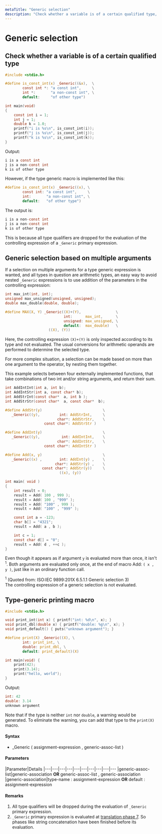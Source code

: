 ```yaml
---
metaTitle: "Generic selection"
description: "Check whether a variable is of a certain qualified type, Generic selection based on multiple arguments, Type-generic printing macro"
---
```


# Generic selection



## Check whether a variable is of a certain qualified type


```c
#include <stdio.h> 

#define is_const_int(x) _Generic((&x),  \
        const int *: "a const int",     \
        int *:       "a non-const int", \
        default:     "of other type")

int main(void)
{
    const int i = 1;
    int j = 1;
    double k = 1.0;
    printf("i is %s\n", is_const_int(i));
    printf("j is %s\n", is_const_int(j));
    printf("k is %s\n", is_const_int(k));
}

```

Output:

```c
i is a const int
j is a non-const int
k is of other type

```

However, if the type generic macro is implemented like this:

```c
#define is_const_int(x) _Generic((x), \
        const int: "a const int",     \
        int:       "a non-const int", \
        default:   "of other type")

```

The output is:

```c
i is a non-const int
j is a non-const int
k is of other type

```

This is because all type qualifiers are dropped for the evaluation of  the controlling expression of a `_Generic` primary expression.



## Generic selection based on multiple arguments


If a selection on multiple arguments for a type generic expression is wanted, and all types in question are arithmetic types, an easy way to avoid nested `_Generic` expressions is to use addition of the parameters in the controlling expression:

```c
int max_int(int, int);
unsigned max_unsigned(unsigned, unsigned);
double max_double(double, double);

#define MAX(X, Y) _Generic((X)+(Y),                \
                           int:      max_int,      \
                           unsigned: max_unsigned, \
                           default:  max_double)   \
                    ((X), (Y))

```

Here, the controlling expression `(X)+(Y)` is only inspected according to its type and not evaluated. The usual conversions for arithmetic operands are performed to determine the selected type.

For more complex situation, a selection can be made based on more than one argument to the operator, by nesting them together.

This example selects between four externally implemented functions, that take combinations of two int and/or string arguments, and return their sum.

```c
int AddIntInt(int a, int b);
int AddIntStr(int a, const char* b);
int AddStrInt(const char*  a, int b );
int AddStrStr(const char*  a, const char*  b);

#define AddStr(y)                            \
   _Generic((y),         int: AddStrInt,     \
                        char*: AddStrStr,    \
                  const char*: AddStrStr )

#define AddInt(y)                            \
   _Generic((y),          int: AddIntInt,    \
                        char*: AddIntStr,    \
                  const char*: AddIntStr )

#define Add(x, y)                            \
   _Generic((x) ,        int: AddInt(y) ,    \
                       char*: AddStr(y) ,    \
                 const char*: AddStr(y))     \
                         ((x), (y))

int main( void )
{
    int result = 0;
    result = Add( 100 , 999 );
    result = Add( 100 , "999" );
    result = Add( "100" , 999 );
    result = Add( "100" , "999" );

    const int a = -123;
    char b[] = "4321";
    result = Add( a , b );

    int c = 1;
    const char d[] = "0";
    result = Add( d , ++c );
}

```

Even though it appears as if argument `y` is evaluated more than once, it isn't <sup>1</sup>. Both arguments are evaluated only once, at the end of macro Add: `( x , y )`, just like in an ordinary function call.

<sup>1</sup> (Quoted from: ISO:IEC 9899:201X 6.5.1.1 Generic selection 3)<br />
The controlling expression of a generic selection is not evaluated.



## Type-generic printing macro


```c
#include <stdio.h>

void print_int(int x) { printf("int: %d\n", x); }
void print_dbl(double x) { printf("double: %g\n", x); }
void print_default() { puts("unknown argument"); }

#define print(X) _Generic((X), \
        int: print_int, \
        double: print_dbl, \
        default: print_default)(X)

int main(void) {
    print(42);
    print(3.14);
    print("hello, world");
}

```

Output:

```c
int: 42
double: 3.14
unknown argument

```

Note that if the type is neither `int` nor `double`, a warning would be generated. To eliminate the warning, you can add that type to the `print(X)` macro.



#### Syntax


- _Generic ( assignment-expression , generic-assoc-list )



#### Parameters


|Parameter|Details
|---|---|---|---|---|---|---|---|---|---
|generic-assoc-list|generic-association **OR** generic-assoc-list , generic-association
|generic-association|type-name : assignment-expression **OR** default : assignment-expression



#### Remarks


1. All type qualifiers will be dropped during the evaluation of `_Generic` primary expression.
1. `_Generic` primary expression is evaluated at [translation phase 7](http://port70.net/%7Ensz/c/c11/n1570.html#5.1.1.2). So phases like string concatenation have been finished before its evaluation.

